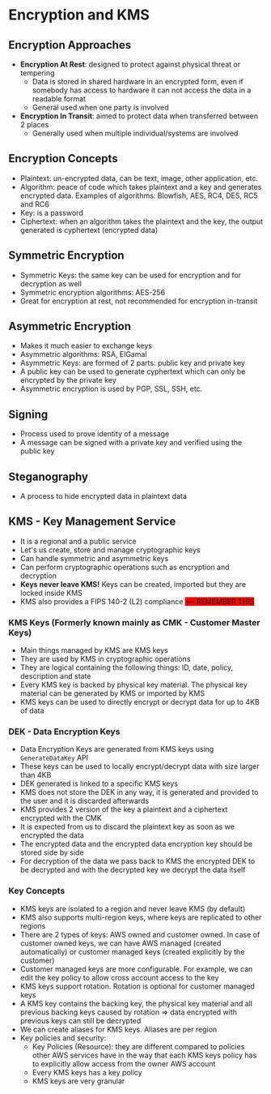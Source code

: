 # Encryption and KMS

## Encryption Approaches

- **Encryption At Rest**: designed to protect against physical threat or tempering
    - Data is stored in shared hardware in an encrypted form, even if somebody has access to hardware it can not access the data in a readable format
    - General used when one party is involved
- **Encryption In Transit**: aimed to protect data when transferred between 2 places
    - Generally used when multiple individual/systems are involved

## Encryption Concepts

- Plaintext: un-encrypted data, can be text, image, other application, etc.
- Algorithm: peace of code which takes plaintext and a key and generates encrypted data. Examples of algorithms: Blowfish, AES, RC4, DES, RC5 and RC6
- Key: is a password
- Ciphertext: when an algorithm takes the plaintext and the key, the output generated is cyphertext (encrypted data)

## Symmetric Encryption

- Symmetric Keys: the same key can be used for encryption and for decryption as well
- Symmetric encryption algorithms: AES-256
- Great for encryption at rest, not recommended for encryption in-transit

## Asymmetric Encryption

- Makes it much easier to exchange keys
- Asymmetric algorithms: RSA, ElGamal
- Asymmetric Keys: are formed of 2 parts: public key and private key
- A public key can be used to generate cyphertext which can only be encrypted by the private key
- Asymmetric encryption is used by PGP, SSL, SSH, etc.

## Signing

- Process used to prove identity of a message
- A message can be signed with a private key and verified using the public key

## Steganography

- A process to hide encrypted data in plaintext data

## KMS - Key Management Service

- It is a regional and a public service
- Let's us create, store and manage cryptographic keys
- Can handle symmetric and asymmetric keys
- Can perform cryptographic operations such as encryption and decryption
- **Keys never leave KMS!** Keys can be created, imported but they are locked inside KMS
- KMS also provides a FIPS 140-2 (L2) compliance <span style="background-color: Red"><-- REMEMBER THIS</span>

### KMS Keys (Formerly known mainly as CMK - Customer Master Keys)

- Main things managed by KMS are KMS keys
- They are used by KMS in cryptographic operations
- They are logical containing the following things: ID, date, policy, description and state
- Every KMS key is backed by physical key material. The physical key material can be generated by KMS or imported by KMS
- KMS keys can be used to directly encrypt or decrypt data for up to 4KB of data

### DEK - Data Encryption Keys

- Data Encryption Keys are generated from KMS keys using `GenerateDataKey` API
- These keys can be used to locally encrypt/decrypt data with size larger than 4KB
- DEK generated is linked to a specific KMS keys
- KMS does not store the DEK in any way, it is generated and provided to the user and it is discarded afterwards
- KMS provides 2 version of the key a plaintext and a ciphertext encrypted with the CMK
- It is expected from us to discard the plaintext key as soon as we encrypted the data
- The encrypted data and the encrypted data encryption key should be stored side by side
- For decryption of the data we pass back to KMS the encrypted DEK to be decrypted and with the decrypted key we decrypt the data itself

### Key Concepts

- KMS keys are isolated to a region and never leave KMS (by default)
- KMS also supports multi-region keys, where keys are replicated to other regions
- There are 2 types of keys: AWS owned and customer owned. In case of customer owned keys, we can have AWS managed (created automatically) or customer managed keys (created explicitly by the customer)
- Customer managed keys are more configurable. For example, we can edit the key policy to allow cross account access to the key
- KMS keys support rotation. Rotation is optional for customer managed keys
- A KMS key contains the backing key, the physical key material and all previous backing keys caused by rotation => data encrypted with previous keys can still be decrypted
- We can create aliases for KMS keys. Aliases are per region
- Key policies and security:
    - Key Policies (Resource): they are different compared to policies other AWS services have in the way that each KMS keys policy has to explicitly allow access from the owner AWS account
    - Every KMS keys has a key policy
    - KMS keys are very granular